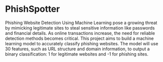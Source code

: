 # PhishSpotter

Phishing Website Detection Using Machine Learning pose a growing threat by mimicking legitimate sites to steal sensitive information like passwords and financial details. As online transactions increase, the need for reliable detection methods becomes critical. This project aims to build a machine learning model to accurately classify phishing websites. The model will use 30 features, such as URL structure and domain information, to output a binary classification: 1 for legitimate websites and -1 for phishing sites.
